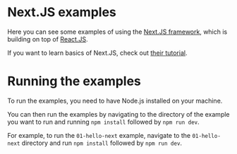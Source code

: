 # Next.JS examples

Here you can see some examples of using
the [Next.JS framework](https://nextjs.org/), which is building on top of
[React.JS](https://react.dev/).

If you want to learn basics of Next.JS, check
out [their tutorial](https://nextjs.org/learn/foundations/).

# Running the examples

To run the examples, you need to have Node.js installed on your machine.

You can then run the examples by navigating to the directory of the example
you want to run and running `npm install` followed by `npm run dev`.

For example, to run the `01-hello-next` example, navigate to the
`01-hello-next` directory and run `npm install` followed by `npm run dev`.
